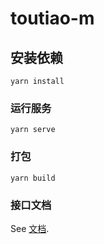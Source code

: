 # toutiao-m

## 安装依赖
```
yarn install
```

### 运行服务
```
yarn serve
```

### 打包
```
yarn build
```

### 接口文档
See [文档](file:///F:/web/heima/VUE/0%E8%B5%84%E6%96%99/%E9%BB%91%E9%A9%AC%E5%A4%B4%E6%9D%A1%E8%B5%84%E6%96%99/%E8%AE%B2%E4%B9%89/%E6%8E%A5%E5%8F%A3%E6%96%87%E6%A1%A3.html).
